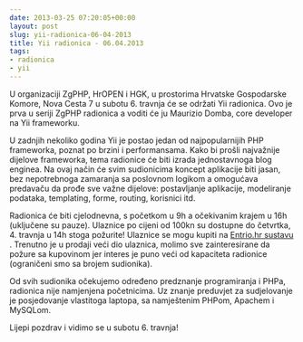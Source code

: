 ```yaml
---
date: 2013-03-25 07:20:05+00:00
layout: post
slug: yii-radionica-06-04-2013
title: Yii radionica - 06.04.2013
tags:
- radionica
- yii
---
```


U organizaciji ZgPHP, HrOPEN i HGK, u prostorima Hrvatske Gospodarske Komore,
Nova Cesta 7 u subotu 6. travnja će se održati Yii radionica. Ovo je prva u
seriji ZgPHP radionica a voditi će ju Maurizio Domba, core developer na Yii
frameworku.

U zadnjih nekoliko godina Yii je postao jedan od najpopularnijih PHP frameworka,
poznat po brzini i performansama. Kako bi prošli najvažnije dijelove frameworka,
tema radionice će biti izrada jednostavnoga blog enginea. Na ovaj način će svim
sudionicima koncept aplikacije biti jasan, bez nepotrebnoga zamaranja sa
poslovnom logikom a omogućava predavaču da prođe sve važne dijelove:
postavljanje aplikacije, modeliranje podataka, templating, forme, routing,
korisnici itd.

Radionica će biti cjelodnevna, s početkom u 9h a očekivanim krajem u 16h
(uključene su pauze). Ulaznice po cijeni od 100kn su dostupne do četvrtka, 4.
travnja u 14h stoga požurite! Ulaznice se mogu kupiti na [Entrio.hr
sustavu][entrio] . Trenutno je u prodaji veći dio ulaznica, molimo sve
zainteresirane da požure sa kupovinom jer interes je puno veći od kapaciteta
radionice (ograničeni smo sa brojem sudionika).

Od svih sudionika očekujemo određeno predznanje programiranja i PHPa, radionica
nije namjenjena početnicima. Uz znanje preduvjet za sudjelovanje je posjedovanje
vlastitoga laptopa, sa namještenim PHPom, Apachem i MySQLom.

Lijepi pozdrav i vidimo se u subotu 6. travnja!

[entrio]: https://www.entrio.hr/event/yii-radionica-688